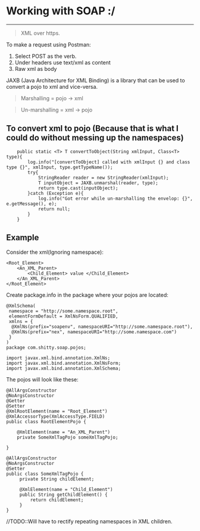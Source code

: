 # Working with SOAP :/
___

> XML over https.

To make a request using Postman:
1. Select POST as the verb.
2. Under headers use text/xml as content
3. Raw xml as body

JAXB (Java Architecture for XML Binding) is a library that can be 
used to convert a pojo to xml and vice-versa.

>Marshalling = pojo -> xml

>Un-marshalling = xml -> pojo

## To convert xml to pojo (Because that is what I could do without messing up the namespaces)
```
    public static <T> T convertToObject(String xmlInput, Class<T> type){
        log.info("[convertToObject] called with xmlInput {} and class type {}", xmlInput, type.getTypeName());
        try{
            StringReader reader = new StringReader(xmlInput);
            T inputObject = JAXB.unmarshal(reader, type);
            return type.cast(inputObject);
        }catch (Exception e){
            log.info("Got error while un-marshalling the envelop: {}", e.getMessage(), e);
            return null;
        }
    }
```

## Example
Consider the xml(Ignoring namespace):
```
<Root_Element>
    <An_XML_Parent>
        <Child_Element> value </Child_Element>
    </An_XML_Parent>
</Root_Element>
```

Create package.info in the package where your pojos are located:
````
@XmlSchema(
 namespace = "http://some.namespace.root",
 elementFormDefault = XmlNsForm.QUALIFIED,
 xmlns = {
  @XmlNs(prefix="soapenv", namespaceURI="http://some.namespace.root"),
  @XmlNs(prefix="nex", namespaceURI="http://some.namespace.com")
 }
)
package com.shitty.soap.pojos;

import javax.xml.bind.annotation.XmlNs;
import javax.xml.bind.annotation.XmlNsForm;
import javax.xml.bind.annotation.XmlSchema;
````

The pojos will look like these:
```
@AllArgsConstructor
@NoArgsConstructor
@Getter
@Setter
@XmlRootElement(name = "Root_Element")
@XmlAccessorType(XmlAccessType.FIELD)
public class RootElementPojo {

    @XmlElement(name = "An_XML_Parent")
    private SomeXmlTagPojo someXmlTagPojo;

}
```

```
@AllArgsConstructor
@NoArgsConstructor
@Setter
public class SomeXmlTagPojo {
     private String childElement;
 
     @XmlElement(name = "Child_Element")
     public String getChildElement() {
         return childElement;
     }
}
```

//TODO::Will have to rectify repeating namespaces in XML children.